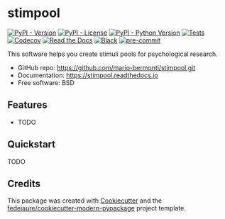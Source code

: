 
# stimpool


[![PyPI - Version](https://img.shields.io/pypi/v/stimpool.svg)](https://pypi.python.org/pypi/stimpool)
[![PyPI - License](https://img.shields.io/pypi/l/stimpool.svg)](https://pypi.python.org/pypi/stimpool)
[![PyPI - Python Version](https://img.shields.io/pypi/pyversions/stimpool.svg)](https://pypi.python.org/pypi/stimpool)
[![Tests](https://github.com/mario-bermonti/stimpool/workflows/tests/badge.svg)](https://github.com/mario-bermonti/stimpool/actions?workflow=tests)
[![Codecov](https://codecov.io/gh/mario-bermonti/stimpool/branch/main/graph/badge.svg)](https://codecov.io/gh/mario-bermonti/stimpool)
[![Read the Docs](https://readthedocs.org/projects/stimpool/badge/)](https://stimpool.readthedocs.io/)
[![Black](https://img.shields.io/badge/code%20style-black-000000.svg)](https://github.com/psf/black)
[![pre-commit](https://img.shields.io/badge/pre--commit-enabled-brightgreen?logo=pre-commit&logoColor=white)](https://github.com/pre-commit/pre-commit)


This software helps you create stimuli pools for psychological research.


* GitHub repo: <https://github.com/mario-bermonti/stimpool.git>
* Documentation: <https://stimpool.readthedocs.io>
* Free software: BSD


## Features

* TODO

## Quickstart

TODO

## Credits

This package was created with [Cookiecutter][cookiecutter] and the [fedejaure/cookiecutter-modern-pypackage][cookiecutter-modern-pypackage] project template.

[cookiecutter]: https://github.com/cookiecutter/cookiecutter
[cookiecutter-modern-pypackage]: https://github.com/fedejaure/cookiecutter-modern-pypackage
